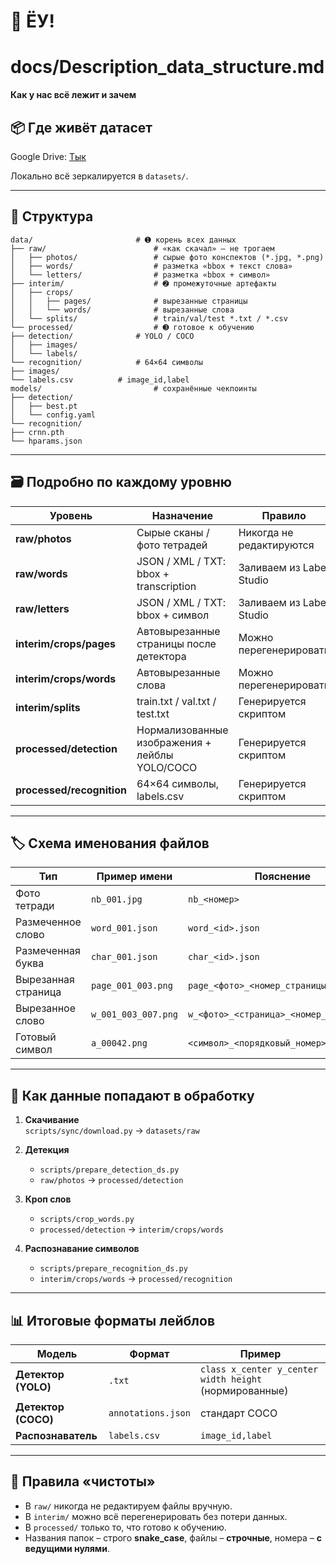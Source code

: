 # 🚀 ЁУ!
# docs/Description_data_structure.md 

**Как у нас всё лежит и зачем**  

## 📦 Где живёт датасет  
Google Drive:  [Тык](https://drive.google.com/drive/folders/17Wfp3kLH8beWT5GRcoV5iwuVch_BtTu1?usp=sharing)  

Локально всё зеркалируется в `datasets/`.

---

## 📂 Cтруктура 
```
data/                       # ➊ корень всех данных
├── raw/                        # «как скачал» — не трогаем
│   ├── photos/                 # сырые фото конспектов (*.jpg, *.png)
│   ├── words/                  # разметка «bbox + текст слова»
│   └── letters/                # разметка «bbox + символ»
├── interim/                    # ➋ промежуточные артефакты
│   ├── crops/
│   │   ├── pages/              # вырезанные страницы
│   │   └── words/              # вырезанные слова
│   └── splits/                 # train/val/test *.txt / *.csv
└── processed/                  # ➌ готовое к обучению
├── detection/              # YOLO / COCO
│   ├── images/
│   └── labels/
└── recognition/            # 64×64 символы
├── images/
└── labels.csv          # image_id,label
models/                         # сохранённые чекпоинты
├── detection/
│   ├── best.pt
│   └── config.yaml
└── recognition/
├── crnn.pth
└── hparams.json
```
---

## 🗃️ Подробно по каждому уровню

| Уровень | Назначение | Правило |
|---------|------------|---------|
| **raw/photos** | Сырые сканы / фото тетрадей | Никогда не редактируются |
| **raw/words** | JSON / XML / TXT: bbox + transcription | Заливаем из Label Studio |
| **raw/letters** | JSON / XML / TXT: bbox + символ | Заливаем из Label Studio |
| **interim/crops/pages** | Автовырезанные страницы после детектора | Можно перегенерировать |
| **interim/crops/words** | Автовырезанные слова | Можно перегенерировать |
| **interim/splits** | train.txt / val.txt / test.txt | Генерируется скриптом |
| **processed/detection** | Нормализованные изображения + лейблы YOLO/COCO | Генерируется скриптом |
| **processed/recognition** | 64×64 символы, labels.csv | Генерируется скриптом |

---

## 🏷️ Схема именования файлов

| Тип | Пример имени | Пояснение |
|-----|--------------|-----------|
| Фото тетради | `nb_001.jpg` | `nb_<номер>` |
| Размеченное слово | `word_001.json` | `word_<id>.json` |
| Размеченная буква | `char_001.json` | `char_<id>.json` |
| Вырезанная страница | `page_001_003.png` | `page_<фото>_<номер_страницы>.png` |
| Вырезанное слово | `w_001_003_007.png` | `w_<фото>_<страница>_<номер_слова>.png` |
| Готовый символ | `a_00042.png` | `<символ>_<порядковый_номер>.png` |

---

## 🔄 Как данные попадают в обработку

1. **Скачивание**  
   `scripts/sync/download.py` → `datasets/raw`

2. **Детекция**  
   - `scripts/prepare_detection_ds.py`  
   - `raw/photos` → `processed/detection`

3. **Кроп слов**  
   - `scripts/crop_words.py`  
   - `processed/detection` → `interim/crops/words`

4. **Распознавание символов**  
   - `scripts/prepare_recognition_ds.py`  
   - `interim/crops/words` → `processed/recognition`

---

## 📊 Итоговые форматы лейблов

| Модель | Формат | Пример |
|--------|--------|--------|
| **Детектор (YOLO)** | `.txt` | `class x_center y_center width height` (нормированные) |
| **Детектор (COCO)** | `annotations.json` | стандарт COCO |
| **Распознаватель** | `labels.csv` | `image_id,label` |

---

## 🧹 Правила «чистоты»

- В `raw/` никогда не редактируем файлы вручную.  
- В `interim/` можно всё перегенерировать без потери данных.  
- В `processed/` только то, что готово к обучению.  
- Названия папок – строго **snake_case**, файлы – **строчные**, номера – **с ведущими нулями**.
